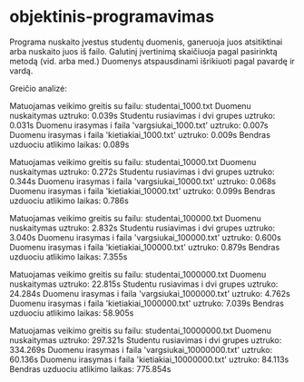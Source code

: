 # objektinis-programavimas
Programa nuskaito įvestus studentų duomenis, ganeruoja juos atsitiktinai arba nuskaito juos iš failo. 
Galutinį įvertinimą skaičiuoja pagal pasirinktą metodą (vid. arba med.) 
Duomenys atspausdinami išrikiuoti pagal pavardę ir vardą. 

Greičio analizė:

Matuojamas veikimo greitis su failu: studentai_1000.txt
Duomenu nuskaitymas uztruko: 0.039s
Studentu rusiavimas i dvi grupes uztruko: 0.031s
Duomenu irasymas i faila 'vargsiukai_1000.txt' uztruko: 0.007s
Duomenu irasymas i faila 'kietiakiai_1000.txt' uztruko: 0.009s
Bendras uzduociu atlikimo laikas: 0.089s

Matuojamas veikimo greitis su failu: studentai_10000.txt
Duomenu nuskaitymas uztruko: 0.272s
Studentu rusiavimas i dvi grupes uztruko: 0.344s
Duomenu irasymas i faila 'vargsiukai_10000.txt' uztruko: 0.068s
Duomenu irasymas i faila 'kietiakiai_10000.txt' uztruko: 0.099s
Bendras uzduociu atlikimo laikas: 0.786s

Matuojamas veikimo greitis su failu: studentai_100000.txt
Duomenu nuskaitymas uztruko: 2.832s
Studentu rusiavimas i dvi grupes uztruko: 3.040s
Duomenu irasymas i faila 'vargsiukai_100000.txt' uztruko: 0.600s
Duomenu irasymas i faila 'kietiakiai_100000.txt' uztruko: 0.879s
Bendras uzduociu atlikimo laikas: 7.355s

Matuojamas veikimo greitis su failu: studentai_1000000.txt
Duomenu nuskaitymas uztruko: 22.815s
Studentu rusiavimas i dvi grupes uztruko: 24.284s
Duomenu irasymas i faila 'vargsiukai_1000000.txt' uztruko: 4.762s
Duomenu irasymas i faila 'kietiakiai_1000000.txt' uztruko: 7.039s
Bendras uzduociu atlikimo laikas: 58.905s

Matuojamas veikimo greitis su failu: studentai_10000000.txt
Duomenu nuskaitymas uztruko: 297.321s
Studentu rusiavimas i dvi grupes uztruko: 334.269s
Duomenu irasymas i faila 'vargsiukai_10000000.txt' uztruko: 60.136s
Duomenu irasymas i faila 'kietiakiai_10000000.txt' uztruko: 84.113s
Bendras uzduociu atlikimo laikas: 775.854s

